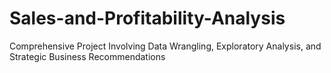 # Sales-and-Profitability-Analysis
Comprehensive Project Involving Data Wrangling, Exploratory Analysis, and Strategic Business Recommendations

